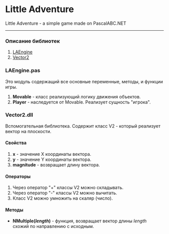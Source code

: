 # Little Adventure
Little Adventure - a simple game made on PascalABC.NET
___
### Описание библиотек
1. [LAEngine](#LAEngine)
2. [Vector2](#Vector2)

### LAEngine.pas
<a name="LAEngine"></a>
Это модуль содержащий все основные переменные, методы, и функции игры.
1. **Movable** - класс реализующий логику движения объектов.
2. **Player** - наследуется от Movable. Реализует сущность "игрока".

### Vector2.dll
<a name="Vector2"></a>
Вспомогательная библиотека. Содержит класс V2 - который реализует вектор на плоскости.
#### Свойства
1. **x** - значение X координаты вектора.
2. **y** - значение Y координаты вектора.
3. **magnitude** - возвращает длину вектора.
#### Операторы
1. Через оператор "+" классы V2 можно складывать.
2. Через оператор "-" классы V2 можно вычитать.
3. Класс V2 можно умножить на скаляр (число).
#### Методы
* **NMultiple(*length*)** - функция, возвращает вектор длины *length* схожий по направлению с исходным.
